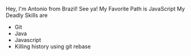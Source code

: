 Hey, I'm Antonio from Brazil! See ya!
My Favorite Path is JavaScript
My Deadly Skills are
* Git
* Java
* Javascript
* Killing history using git rebase

